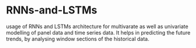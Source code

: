 # RNNs-and-LSTMs
usage of RNNs and LSTMs architecture for multivarate as well as univariate modelling of panel data and time series data. It helps in predicting the future trends, by analysing window sections of the historical data.
